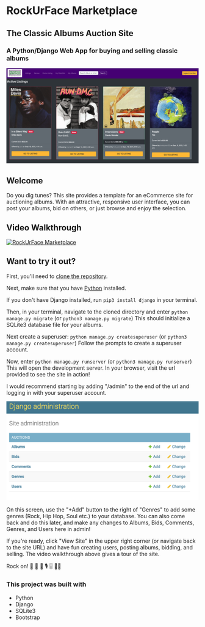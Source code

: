 # RockUrFace Marketplace

## The Classic Albums Auction Site

### A **Python/Django** Web App for buying and selling classic albums

![front page of RockUrFace marketplace, showing a purple navbar. Below is a heading "Active Listings" and below that rectangular cards with the albums "In a Silent Way" by Miles Davis, "Run-D.M.C." by Run-D.M.C., "Innervisions" by Stevie Wonder, and "Fragile" by Yes. Each album has a bid, information about who posted the album and when, and a yellow button labeled "Go to Listing"](auctions/static/auctions/RockUrFaceScreenShot.png)

## Welcome

Do you dig tunes? This site provides a template for an eCommerce site for auctioning albums. With an attractive, responsive user interface, you can post your albums, bid on others, or just browse and enjoy the selection.

## Video Walkthrough

[![RockUrFace Marketplace](https://img.youtube.com/vi/gGYqQsDHh4g/0.jpg)](https://youtu.be/gGYqQsDHh4g)

## Want to try it out?

First, you'll need to [clone the repository](https://docs.github.com/en/repositories/creating-and-managing-repositories/cloning-a-repository).

Next, make sure that you have [Python](https://www.python.org/downloads/) installed.

If you don't have Django installed, run `pip3 install django` in your terminal.

Then, in your terminal, navigate to the cloned directory and enter `python manage.py migrate` (or `python3 manage.py migrate`)
This should initialize a SQLite3 database file for your albums.

Next create a superuser: `python manage.py createsuperuser` (or `python3 manage.py createsuperuser`)
Follow the prompts to create a superuser account.

Now, enter `python manage.py runserver` (or `python3 manage.py runserver`)
This will open the development server. In your browser, visit the url provided to see the site in action!

I would recommend starting by adding "/admin" to the end of the url and logging in with your superuser account.

![Django Admin screen with list of categories that can be added to, deleted from, changed, or viewed. Categories are Albums, Bids, Comments, Genres and Users](auctions/static/auctions/AdminSS.png)

On this screen, use the "+Add" button to the right of "Genres" to add some genres (Rock, Hip Hop, Soul etc.) to your database. You can also come back and do this later, and make any changes to Albums, Bids, Comments, Genres, and Users here in admin!

If you're ready, click "View Site" in the upper right corner (or navigate back to the site URL) and have fun creating users, posting albums, bidding, and selling. The video walkthrough above gives a tour of the site.

Rock on! 🎸 🎹 🥁 🎙️ 🎚️ 🧑‍🎤

### This project was built with

- Python
- Django
- SQLite3
- Bootstrap

